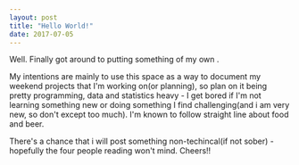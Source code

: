 ```yaml
---
layout: post
title: "Hello World!"
date: 2017-07-05
---
```


Well. Finally got around to putting something of my own . 

My intentions are mainly to use this space as a way to document my weekend projects that I'm working on(or planning), so plan on it being pretty programming, data and statistics heavy - I get bored if I'm not learning something new or doing something I find challenging(and i am very new, so don't except too much). I'm known to follow straight line about food and beer. 

There's a chance that i will post something non-techincal(if not sober) - hopefully the four people reading won't mind.
Cheers!!
